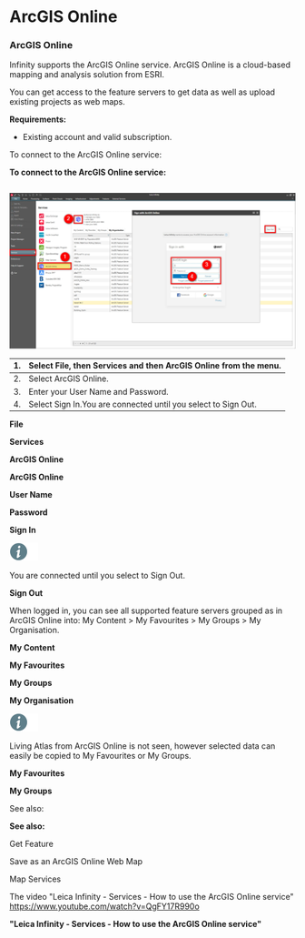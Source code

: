 # ArcGIS Online

### ArcGIS Online

Infinity supports the ArcGIS Online service. ArcGIS Online is a cloud-based mapping and analysis solution from ESRI.

You can get access to the feature servers to get data as well as upload existing projects as web maps.

**Requirements:**

- Existing account and valid subscription.

To connect to the ArcGIS Online service:

**To connect to the ArcGIS Online service:**

|  |  |
| --- | --- |

![Image](graphics/00752356.jpg)

| 1. | Select File, then Services and then ArcGIS Online from the menu. |
| --- | --- |
| 2. | Select ArcGIS Online. |
| 3. | Enter your User Name and Password. |
| 4. | Select Sign In.You are connected until you select to Sign Out. |

**File**

**Services**

**ArcGIS Online**

**ArcGIS Online**

**User Name**

**Password**

**Sign In**

![Image](./data/icons/note.gif)

You are connected until you select to Sign Out.

**Sign Out**

When logged in, you can see all supported feature servers grouped as in ArcGIS Online into: My Content > My Favourites > My Groups > My Organisation.

**My Content**

**My Favourites**

**My Groups**

**My Organisation**

![Image](./data/icons/note.gif)

Living Atlas from ArcGIS Online is not seen, however selected data can easily be copied to My Favourites or My Groups.

**My Favourites**

**My Groups**

See also:

**See also:**

Get Feature

Save as an ArcGIS Online Web Map

Map Services

The video "Leica Infinity - Services - How to use the ArcGIS Online service"  https://www.youtube.com/watch?v=QgFY17R990o

**"Leica Infinity - Services - How to use the ArcGIS Online service"**

